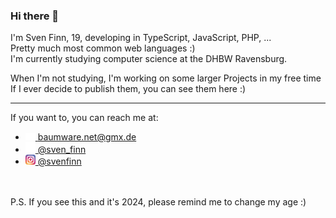 
### Hi there 👋

I'm Sven Finn, 19, developing in TypeScript, JavaScript, PHP, ...<br>
Pretty much most common web languages :)<br>
I'm currently studying computer science at the DHBW Ravensburg. 

When I'm not studying, I'm working on some larger Projects in my free time<br>
If I ever decide to publish them, you can see them here :)

--------
If you want to, you can reach me at:
- [<img src="images/Mail.png" alt="Mail:" width="16"/>  baumware.net@gmx.de](mailto:baumware.net@gmx.de)
- [<img src="images/twitter.png" alt="Twitter:" width="16"/>  @sven_finn](https://twitter.com/sven_finn)
- [<img src="images/instagram.png" alt="Instagram:" width="16"/>  @svenfinn](https://www.instagram.com/svenfinn/)

<br><br>
P.S. If you see this and it's 2024, please remind me to change my age :)
